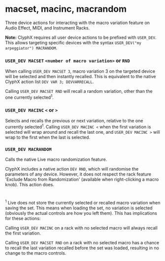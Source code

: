 # macset, macinc, macrandom

Three device actions for interacting with the macro variation feature on Audio Effect, MIDI, and Instrument Racks.

__Note:__ ClyphX requires all user device actions to be prefixed with `USER_DEV`. This allows targeting specific devices with the syntax `USER_DEV("my arpeggiator") MACRANDOM`. 

### `USER_DEV MACSET` `<number of macro variation>` or `RND`

When calling `USER_DEV MACSET 3`, macro variation 3 on the targeted device will be selected and then instantly recalled. This is equivalent to the native ClyphX action list `DEV VAR 3; DEVVARRECALL`.

Calling `USER_DEV MACSET RND` will recall a random variation, other than the one currently selected<sup>1</sup>.

### `USER_DEV MACINC` `<` or `>`

Selects and recalls the previous or next variation, relative to the one currently selected<sup>1</sup>. Calling `USER_DEV MACINC <` when the first variation is selected will wrap around and recall the last one, and `USER_DEV MACINC >` will wrap to the first when the last is selected.

### `USER_DEV MACRANDOM`

Calls the native Live macro randomization feature.

ClyphX includes a native action `DEV RND`, which will randomise the parameters of any device. However, it does not respect the rack feature 'Exclude Macro from Randomization' (available when right-clicking a macro knob). This action does.
#

<sup>1</sup> Live does not store the currently selected or recalled macro variation when saving the set. This means when loading the set, no variation is selected (obviously the actual controls are how you left them). This has implications for these actions:

Calling `USER_DEV MACINC` on a rack with no selected macro will always recall the first variation.

Calling `USER_DEV MACSET RND` on a rack with no selected macro has a chance to recall the last variation recalled before the set was loaded, resulting in no change to the macro controls.